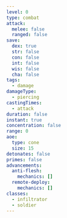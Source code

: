 ```yaml
---
level: 0
type: combat
attack:
  melee: false
  ranged: false
save:
  dex: true
  str: false
  con: false
  int: false
  wis: false
  cha: false
tags:
  - damage
damageType:
  - piercing
castingTimes:
  - attack
duration: false
instant: true
concentration: false
range: 0
aoe:
  type: cone
  size: 15
detonates: false
primes: false
advancements:
  anti-flesh:
    mechanics: []
  remote-deploy:
    mechanics: []
classes:
  - infiltrator
  - soldier
---
```


